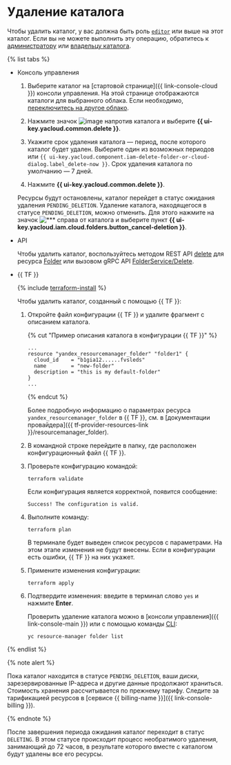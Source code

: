 # Удаление каталога

Чтобы удалить каталог, у вас должна быть роль [`editor`](../../../iam/concepts/access-control/roles.md#editor) или выше на этот каталог. Если вы не можете выполнить эту операцию, обратитесь к [администратору](../../../iam/concepts/access-control/roles.md#admin) или [владельцу каталога](../../concepts/resources-hierarchy.md#owner).

{% list tabs %}

- Консоль управления

  1. Выберите каталог на [стартовой странице]({{ link-console-cloud }}) консоли управления. На этой странице отображаются каталоги для выбранного облака. Если необходимо, [переключитесь на другое облако](../cloud/switch-cloud.md).
  
  1. Нажмите значок ![image](../../../_assets/options.svg) напротив каталога и выберите **{{ ui-key.yacloud.common.delete }}**.
  
  1. Укажите срок удаления каталога — период, после которого каталог будет удален. Выберите один из возможных периодов или `{{ ui-key.yacloud.component.iam-delete-folder-or-cloud-dialog.label_delete-now }}`. Срок удаления каталога по умолчанию — 7 дней.

  1. Нажмите **{{ ui-key.yacloud.common.delete }}**.

  Ресурсы будут остановлены, каталог перейдет в статус ожидания удаления `PENDING_DELETION`. Удаление каталога, находящегося в статусе `PENDING_DELETION`, можно отменить. Для этого нажмите на значок ![***](../../../_assets/options.svg) справа от каталога и выберите пункт **{{ ui-key.yacloud.iam.cloud.folders.button_cancel-deletion }}**.

- API

  Чтобы удалить каталог, воспользуйтесь методом REST API [delete](../../api-ref/Folder/delete.md) для ресурса [Folder](../../api-ref/Folder/index.md) или вызовом gRPC API [FolderService/Delete](../../api-ref/grpc/folder_service.md#Delete).

- {{ TF }}

  {% include [terraform-install](../../../_includes/terraform-install.md) %}

  Чтобы удалить каталог, созданный с помощью {{ TF }}:

  1. Откройте файл конфигурации {{ TF }} и удалите фрагмент с описанием каталога.

     {% cut "Пример описания каталога в конфигурации {{ TF }}" %}

     ```hcl
     ...
     resource "yandex_resourcemanager_folder" "folder1" {
       cloud_id    = "b1gia12......fvsleds"
       name        = "new-folder"
       description = "this is my default-folder"
     }
     ...
     ```

     {% endcut %}

     Более подробную информацию о параметрах ресурса `yandex_resourcemanager_folder` в {{ TF }}, см. в [документации провайдера]({{ tf-provider-resources-link }}/resourcemanager_folder).

  1. В командной строке перейдите в папку, где расположен конфигурационный файл {{ TF }}.

  1. Проверьте конфигурацию командой:
     ```
     terraform validate
     ```
     
     Если конфигурация является корректной, появится сообщение:
     
     ```
     Success! The configuration is valid.
     ```

  1. Выполните команду:
     ```
     terraform plan
     ```
  
     В терминале будет выведен список ресурсов с параметрами. На этом этапе изменения не будут внесены. Если в конфигурации есть ошибки, {{ TF }} на них укажет.

  1. Примените изменения конфигурации:
     ```
     terraform apply
     ```
     
  1. Подтвердите изменения: введите в терминал слово `yes` и нажмите **Enter**.

     Проверить удаление каталога можно в [консоли управления]({{ link-console-main }}) или с помощью команды [CLI](../../../cli/quickstart.md):

     ```
     yc resource-manager folder list
     ```

{% endlist %}

{% note alert %}

Пока каталог находится в статусе `PENDING_DELETION`, ваши диски, зарезервированные IP-адреса и другие данные продолжают храниться. Стоимость хранения рассчитывается по прежнему тарифу. Следите за тарификацией ресурсов в [сервисе {{ billing-name }}]({{ link-console-billing }}).

{% endnote %}

После завершения периода ожидания каталог переходит в статус `DELETING`. В этом статусе происходит процесс необратимого удаления, занимающий до 72 часов, в результате которого вместе с каталогом будут удалены все его ресурсы.
